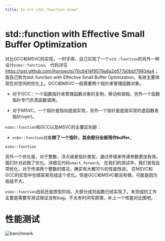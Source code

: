 ```yaml
---
title: Is C++ std::function slow?
---
```


# std::function with Effective Small Buffer Optimization

对比GCC和MSVC的实现，一时手痒，自己实现了一个`std::function`的另外一种设计`esbo::function`。
代码详见 https://gist.github.com/lhprojects/70c8414f9579a6a2d577a0bbf79934a4 。我自己称为std::function with Effective Small Buffer Optimization，有效主要体现在对空间的优化上。GCC和MSVC一般需要两个指针来管理函数对象。

- 对于GCC：一个函数指针来管理函数对象的复制，移动和销毁。另外一个函数指针专门负责函数调用。

- 对于MSVC，一个指针是指向底层实现，另外一个指针是底层实现的虚函数表指针(vptr)。

`esbo::function`和GCC以及MSVC的主要区别是：

- `esbo::function`对象**除了一个指针，其余部分全部用作buffer**。

`esbo::function`

另外一个优化是，对于整数，浮点或者指针类型，通过传值来传递参数更加有效。我们针对此做了优化。详细见代码`smart_forward`。
在我们的测试中，我们发现此项优化，对于传递两个整数的情况，确实有大概10%的性能改进。
在MSVC和GCC的实现中也很容易完成这个优化。但是GCC和MSVC都没有做，可能是因为收益不大。

`esbo::function`目前还是原型阶段，大部分成员函数已经实现了。未完成的工作主要是需要写测试保证没有bug。不太有时间写原理，补上一个性能对比图吧。


# 性能测试


![benchmark](./FunctionAnotherImpl/bench.png)
